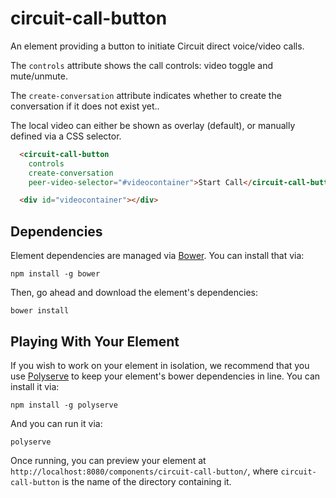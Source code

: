 # circuit-call-button

An element providing a button to initiate Circuit direct voice/video calls.

The `controls` attribute shows the call controls: video toggle and mute/unmute.

The `create-conversation` attribute indicates whether to create the conversation if it does not exist yet..

The local video can either be shown as overlay (default), or manually defined via a CSS selector.


```html
  <circuit-call-button
    controls
    create-conversation
    peer-video-selector="#videocontainer">Start Call</circuit-call-button>

  <div id="videocontainer"></div>
```

## Dependencies

Element dependencies are managed via [Bower](http://bower.io/). You can
install that via:

    npm install -g bower

Then, go ahead and download the element's dependencies:

    bower install


## Playing With Your Element

If you wish to work on your element in isolation, we recommend that you use
[Polyserve](https://github.com/PolymerLabs/polyserve) to keep your element's
bower dependencies in line. You can install it via:

    npm install -g polyserve

And you can run it via:

    polyserve

Once running, you can preview your element at
`http://localhost:8080/components/circuit-call-button/`, where `circuit-call-button` is the name of the directory containing it.

